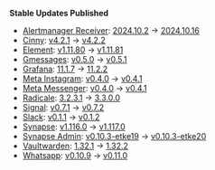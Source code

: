 **Stable Updates Published**

* [Alertmanager Receiver](https://github.com/metio/matrix-alertmanager-receiver): [2024.10.2](https://github.com/metio/matrix-alertmanager-receiver/releases/tag/2024.10.2) -> [2024.10.16](https://github.com/metio/matrix-alertmanager-receiver/releases/tag/2024.10.16)
* [Cinny](https://github.com/ajbura/cinny): [v4.2.1](https://github.com/ajbura/cinny/releases/tag/v4.2.1) -> [v4.2.2](https://github.com/ajbura/cinny/releases/tag/v4.2.2)
* [Element](https://github.com/element-hq/element-web): [v1.11.80](https://github.com/element-hq/element-web/releases/tag/v1.11.80) -> [v1.11.81](https://github.com/element-hq/element-web/releases/tag/v1.11.81)
* [Gmessages](https://github.com/mautrix/gmessages): [v0.5.0](https://github.com/mautrix/gmessages/releases/tag/v0.5.0) -> [v0.5.1](https://github.com/mautrix/gmessages/releases/tag/v0.5.1)
* [Grafana](https://github.com/grafana/grafana): [11.1.7](https://github.com/grafana/grafana/releases/tag/v11.1.7) -> [11.2.2](https://github.com/grafana/grafana/releases/tag/v11.2.2)
* [Meta Instagram](https://github.com/mautrix/meta): [v0.4.0](https://github.com/mautrix/meta/releases/tag/v0.4.0) -> [v0.4.1](https://github.com/mautrix/meta/releases/tag/v0.4.1)
* [Meta Messenger](https://github.com/mautrix/meta): [v0.4.0](https://github.com/mautrix/meta/releases/tag/v0.4.0) -> [v0.4.1](https://github.com/mautrix/meta/releases/tag/v0.4.1)
* [Radicale](https://github.com/tomsquest/docker-radicale): [3.2.3.1](https://github.com/tomsquest/docker-radicale/releases/tag/3.2.3.1) -> [3.3.0.0](https://github.com/tomsquest/docker-radicale/releases/tag/3.3.0.0)
* [Signal](https://github.com/mautrix/signal): [v0.7.1](https://github.com/mautrix/signal/releases/tag/v0.7.1) -> [v0.7.2](https://github.com/mautrix/signal/releases/tag/v0.7.2)
* [Slack](https://github.com/mautrix/slack): [v0.1.1](https://github.com/mautrix/slack/releases/tag/v0.1.1) -> [v0.1.2](https://github.com/mautrix/slack/releases/tag/v0.1.2)
* [Synapse](https://github.com/element-hq/synapse): [v1.116.0](https://github.com/element-hq/synapse/releases/tag/v1.116.0) -> [v1.117.0](https://github.com/element-hq/synapse/releases/tag/v1.117.0)
* [Synapse Admin](https://github.com/etkecc/synapse-admin): [v0.10.3-etke19](https://github.com/etkecc/synapse-admin/releases/tag/v0.10.3-etke19) -> [v0.10.3-etke20](https://github.com/etkecc/synapse-admin/releases/tag/v0.10.3-etke20)
* [Vaultwarden](https://github.com/dani-garcia/vaultwarden): [1.32.1](https://github.com/dani-garcia/vaultwarden/releases/tag/1.32.1) -> [1.32.2](https://github.com/dani-garcia/vaultwarden/releases/tag/1.32.2)
* [Whatsapp](https://github.com/mautrix/whatsapp): [v0.10.9](https://github.com/mautrix/whatsapp/releases/tag/v0.10.9) -> [v0.11.0](https://github.com/mautrix/whatsapp/releases/tag/v0.11.0)
